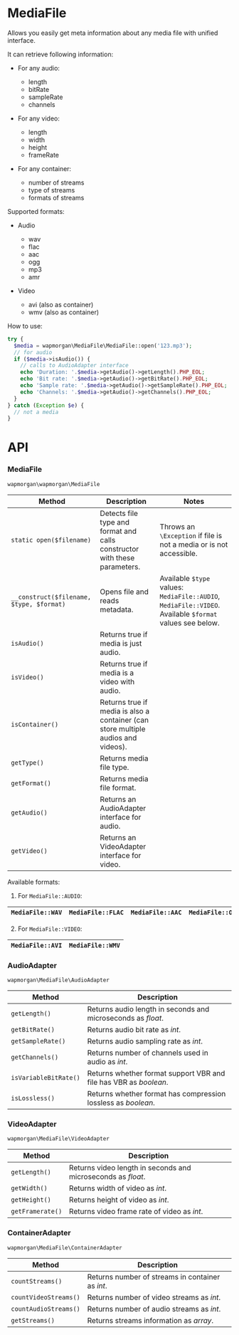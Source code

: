 # MediaFile

Allows you easily get meta information about any media file with unified interface.

It can retrieve following information:

- For any audio:
  - length
  - bitRate
  - sampleRate
  - channels

- For any video:
  - length
  - width
  - height
  - frameRate

- For any container:
  - number of streams
  - type of streams
  - formats of streams

Supported formats:

- Audio
  - wav
  - flac
  - aac
  - ogg
  - mp3
  - amr

- Video
  - avi (also as container)
  - wmv (also as container)

How to use:

```php
try {
  $media = wapmorgan\MediaFile\MediaFile::open('123.mp3');
  // for audio
  if ($media->isAudio()) {
    // calls to AudioAdapter interface
    echo 'Duration: '.$media->getAudio()->getLength().PHP_EOL;
    echo 'Bit rate: '.$media->getAudio()->getBitRate().PHP_EOL;
    echo 'Sample rate: '.$media->getAudio()->getSampleRate().PHP_EOL;
    echo 'Channels: '.$media->getAudio()->getChannels().PHP_EOL;
  }
} catch (Exception $e) {
  // not a media
}
```

# API
### MediaFile

`wapmorgan\wapmorgan\MediaFile`

| Method                                   | Description                                                                       | Notes                                                                                                   |
|------------------------------------------|-----------------------------------------------------------------------------------|---------------------------------------------------------------------------------------------------------|
| `static open($filename)`                 | Detects file type and format and calls constructor with these parameters.         | Throws an `\Exception` if file is not a media or is not accessible.                                     |
| `__construct($filename, $type, $format)` | Opens file and reads metadata.                                                    | Available `$type` values: `MediaFile::AUDIO`, `MediaFile::VIDEO`. Available `$format` values see below. |
| `isAudio()`                              | Returns true if media is just audio.                                              |                                                                                                         |
| `isVideo()`                              | Returns true if media is a video with audio.                                      |                                                                                                         |
| `isContainer()`                          | Returns true if media is also a container (can store multiple audios and videos). |                                                                                                         |
| `getType()`                              | Returns media file type.                                                          |                                                                                                         |
| `getFormat()`                            | Returns media file format.                                                        |                                                                                                         |
| `getAudio()`                             | Returns an AudioAdapter interface for audio.                                      |                                                                                                         |
| `getVideo()`                             | Returns an VideoAdapter interface for video.                                      |                                                                                                         |

Available formats:

1. For `MediaFile::AUDIO`:

  | `MediaFile::WAV` | `MediaFile::FLAC` | `MediaFile::AAC` | `MediaFile::OGG` | `MediaFile::MP3` | `MediaFile::AMR` |
  |------------------|-------------------|------------------|------------------|------------------|------------------|

2. For `MediaFile::VIDEO`:

  | `MediaFile::AVI` | `MediaFile::WMV` |
  |------------------|------------------|

### AudioAdapter

`wapmorgan\MediaFile\AudioAdapter`

| Method                | Description                                                       |
|-----------------------|-------------------------------------------------------------------|
| `getLength()`         | Returns audio length in seconds and microseconds as _float_.      |
| `getBitRate()`        | Returns audio bit rate as _int_.                                  |
| `getSampleRate()`     | Returns audio sampling rate as _int_.                             |
| `getChannels()`       | Returns number of channels used in audio as _int_.                |
| `isVariableBitRate()` | Returns whether format support VBR and file has VBR as _boolean_. |
| `isLossless()`        | Returns whether format has compression lossless as _boolean_.     |

### VideoAdapter

`wapmorgan\MediaFile\VideoAdapter`

| Method           | Description                                                  |
|------------------|--------------------------------------------------------------|
| `getLength()`    | Returns video length in seconds and microseconds as _float_. |
| `getWidth()`     | Returns width of video as _int_.                             |
| `getHeight()`    | Returns height of video as _int_.                            |
| `getFramerate()` | Returns video frame rate of video as _int_.                  |

### ContainerAdapter

`wapmorgan\MediaFile\ContainerAdapter`

| Method                | Description                                      |
|-----------------------|--------------------------------------------------|
| `countStreams()`      | Returns number of streams in container as _int_. |
| `countVideoStreams()` | Returns number of video streams as _int_.        |
| `countAudioStreams()` | Returns number of audio streams as _int_.        |
| `getStreams()`        | Returns streams information as _array_.          |
